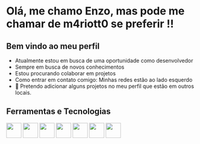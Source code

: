 # Olá, me chamo Enzo, mas pode me chamar de m4riott0 se preferir !!
## Bem vindo ao meu perfil  


-  Atualmente estou em busca de uma oportunidade como desenvolvedor
-  Sempre em busca de novos conhecimentos 
-  Estou procurando colaborar em projetos
-  Como entrar em contato comigo: Minhas redes estão ao lado esquerdo
- :monocle_face: Pretendo adicionar alguns projetos no meu perfil que estão em outros locais.

## Ferramentas e Tecnologias

<img src="https://cdn.jsdelivr.net/gh/devicons/devicon/icons/html5/html5-original.svg" width="40" height="40" /> 
<img src="https://cdn.jsdelivr.net/gh/devicons/devicon/icons/css3/css3-plain.svg" width="40" height="40" /> 
<img src="https://cdn.jsdelivr.net/gh/devicons/devicon/icons/typescript/typescript-original.svg" width="40" height="40" />
<img src="https://cdn.jsdelivr.net/gh/devicons/devicon@latest/icons/javascript/javascript-original.svg" idth="40" height="40" />
<img src="https://cdn.jsdelivr.net/gh/devicons/devicon/icons/microsoftsqlserver/microsoftsqlserver-plain-wordmark.svg" width="40" height="40" /> 
<img src="https://cdn.jsdelivr.net/gh/devicons/devicon/icons/angularjs/angularjs-original.svg" width="40" height="40"/>  
<img src="https://cdn.jsdelivr.net/gh/devicons/devicon@latest/icons/react/react-original.svg" width="40" height="40" />
          


<div> </div>
<div>
<a href="https://github.com/m4riott0%22%3E
  <img src="./screen-0.webp" width="150" height="150" margin-left="500" />
</div>
